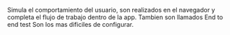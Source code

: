 Simula el comportamiento del usuario, son realizados en el navegador y completa el flujo de trabajo dentro de la app.
Tambien son llamados End to end test
Son los mas dificiles de configurar.
